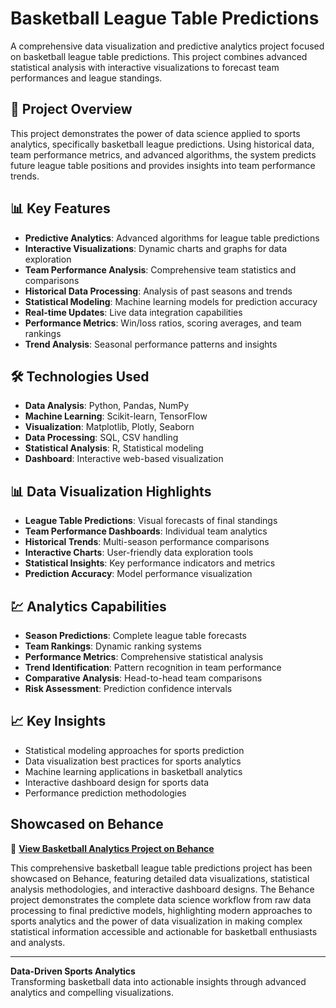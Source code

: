# Basketball League Table Predictions

A comprehensive data visualization and predictive analytics project focused on basketball league table predictions. This project combines advanced statistical analysis with interactive visualizations to forecast team performances and league standings.

## 🏀 Project Overview

This project demonstrates the power of data science applied to sports analytics, specifically basketball league predictions. Using historical data, team performance metrics, and advanced algorithms, the system predicts future league table positions and provides insights into team performance trends.

## 📊 Key Features

- **Predictive Analytics**: Advanced algorithms for league table predictions
- **Interactive Visualizations**: Dynamic charts and graphs for data exploration
- **Team Performance Analysis**: Comprehensive team statistics and comparisons
- **Historical Data Processing**: Analysis of past seasons and trends
- **Statistical Modeling**: Machine learning models for prediction accuracy
- **Real-time Updates**: Live data integration capabilities
- **Performance Metrics**: Win/loss ratios, scoring averages, and team rankings
- **Trend Analysis**: Seasonal performance patterns and insights

## 🛠️ Technologies Used

- **Data Analysis**: Python, Pandas, NumPy
- **Machine Learning**: Scikit-learn, TensorFlow
- **Visualization**: Matplotlib, Plotly, Seaborn
- **Data Processing**: SQL, CSV handling
- **Statistical Analysis**: R, Statistical modeling
- **Dashboard**: Interactive web-based visualization

## 📊 Data Visualization Highlights

- **League Table Predictions**: Visual forecasts of final standings
- **Team Performance Dashboards**: Individual team analytics
- **Historical Trends**: Multi-season performance comparisons
- **Interactive Charts**: User-friendly data exploration tools
- **Statistical Insights**: Key performance indicators and metrics
- **Prediction Accuracy**: Model performance visualization

## 💹 Analytics Capabilities

- **Season Predictions**: Complete league table forecasts
- **Team Rankings**: Dynamic ranking systems
- **Performance Metrics**: Comprehensive statistical analysis
- **Trend Identification**: Pattern recognition in team performance
- **Comparative Analysis**: Head-to-head team comparisons
- **Risk Assessment**: Prediction confidence intervals

## 📈 Key Insights

- Statistical modeling approaches for sports prediction
- Data visualization best practices for sports analytics
- Machine learning applications in basketball analytics
- Interactive dashboard design for sports data
- Performance prediction methodologies

## Showcased on Behance

🏀 **[View Basketball Analytics Project on Behance](https://www.behance.net/gallery/basketball-league-table-predictions)**

This comprehensive basketball league table predictions project has been showcased on Behance, featuring detailed data visualizations, statistical analysis methodologies, and interactive dashboard designs. The Behance project demonstrates the complete data science workflow from raw data processing to final predictive models, highlighting modern approaches to sports analytics and the power of data visualization in making complex statistical information accessible and actionable for basketball enthusiasts and analysts.

---

**Data-Driven Sports Analytics**  
Transforming basketball data into actionable insights through advanced analytics and compelling visualizations.
